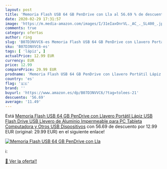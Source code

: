 ```yaml
---
layout: post
title: 'Memoria Flash USB 64 GB PenDrive con Lla al 56.69 % de descuento'
date: 2020-02-29 17:31:57
image: 'https://m.media-amazon.com/images/I/31eIaxOnrVL._AC_._SL400_.jpg'
comments: true
category: ofertas
author: ring
slug: 'B07D3NVVC6-es Memoria Flash USB 64 GB PenDrive con Llavero Portátil...'
sku: 'B07D3NVVC6-es'
tags: [ 'lápiz', ]
actualPrice: 12.99 EUR
currency: EUR
price: 12.99
comparePrice: 29.99 EUR
prodname: 'Memoria Flash USB 64 GB PenDrive con Llavero Portátil Lápiz USB Flash Drive USB Llevero de Aluminio Impermeable para PC Tableta Computadora y Otros USB Dispositivos'
country: 'es'
flag: '🇪🇸'
brand: ''
buyurl: 'https://www.amazon.es/dp/B07D3NVVC6/?tag=tolees-21'
descuento: '56.69'
average: '11.49'
---
```


Está [Memoria Flash USB 64 GB PenDrive con Llavero Portátil Lápiz USB Flash Drive USB Llevero de Aluminio Impermeable para PC Tableta Computadora y Otros USB Dispositivos](https://www.amazon.es/dp/B07D3NVVC6/?tag=tolees-21) con 56.69 de descuento por 12.99 EUR (original: 29.99 EUR) en el siguiente enlace!

[![Memoria Flash USB 64 GB PenDrive con Lla](https://m.media-amazon.com/images/I/31eIaxOnrVL._AC_._SL400_.jpg)](https://www.amazon.es/dp/B07D3NVVC6/?tag=tolees-21)

ℹ️:


[🛒 Ver la oferta!!](https://www.amazon.es/dp/B07D3NVVC6/?tag=tolees-21)
